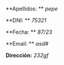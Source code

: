 
**Apellidos: ** *pepe*

**DNI: ** *75321*

**Fecha: ** *87/23*

**Email: ** *asd#*

**Dirección:** *232gf*
